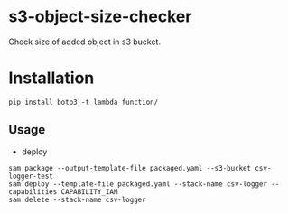 # s3-object-size-checker

Check size of added object in s3 bucket.

# Installation

```
pip install boto3 -t lambda_function/
```

## Usage

- deploy
```
sam package --output-template-file packaged.yaml --s3-bucket csv-logger-test
sam deploy --template-file packaged.yaml --stack-name csv-logger --capabilities CAPABILITY_IAM
sam delete --stack-name csv-logger
```